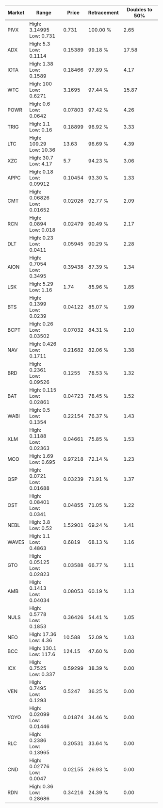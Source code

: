 | Market | Range | Price| Retracement | Doubles to 50% |
| --- | --- | --- | --- | --- |
| PIVX | High: 3.14995<br />Low: 0.731 | 0.731 | 100.00 % | 2.65 |
| ADX | High: 5.3<br />Low: 0.1114 | 0.15389 | 99.18 % | 17.58 |
| IOTA | High: 1.38<br />Low: 0.1589 | 0.18466 | 97.89 % | 4.17 |
| WTC | High: 100<br />Low: 0.6271 | 3.1695 | 97.44 % | 15.87 |
| POWR | High: 0.6<br />Low: 0.0642 | 0.07803 | 97.42 % | 4.26 |
| TRIG | High: 1.1<br />Low: 0.16 | 0.18899 | 96.92 % | 3.33 |
| LTC | High: 109.29<br />Low: 10.36 | 13.63 | 96.69 % | 4.39 |
| XZC | High: 30.7<br />Low: 4.17 | 5.7 | 94.23 % | 3.06 |
| APPC | High: 0.18<br />Low: 0.09912 | 0.10454 | 93.30 % | 1.33 |
| CMT | High: 0.06826<br />Low: 0.01652 | 0.02026 | 92.77 % | 2.09 |
| RCN | High: 0.0894<br />Low: 0.018 | 0.02479 | 90.49 % | 2.17 |
| DLT | High: 0.23<br />Low: 0.0411 | 0.05945 | 90.29 % | 2.28 |
| AION | High: 0.7054<br />Low: 0.3495 | 0.39438 | 87.39 % | 1.34 |
| LSK | High: 5.29<br />Low: 1.16 | 1.74 | 85.96 % | 1.85 |
| BTS | High: 0.1399<br />Low: 0.0239 | 0.04122 | 85.07 % | 1.99 |
| BCPT | High: 0.26<br />Low: 0.03502 | 0.07032 | 84.31 % | 2.10 |
| NAV | High: 0.426<br />Low: 0.1711 | 0.21682 | 82.06 % | 1.38 |
| BRD | High: 0.2361<br />Low: 0.09526 | 0.1255 | 78.53 % | 1.32 |
| BAT | High: 0.115<br />Low: 0.02861 | 0.04723 | 78.45 % | 1.52 |
| WABI | High: 0.5<br />Low: 0.1354 | 0.22154 | 76.37 % | 1.43 |
| XLM | High: 0.1188<br />Low: 0.02363 | 0.04661 | 75.85 % | 1.53 |
| MCO | High: 1.69<br />Low: 0.695 | 0.97218 | 72.14 % | 1.23 |
| QSP | High: 0.0721<br />Low: 0.01688 | 0.03239 | 71.91 % | 1.37 |
| OST | High: 0.08401<br />Low: 0.0341 | 0.04855 | 71.05 % | 1.22 |
| NEBL | High: 3.8<br />Low: 0.52 | 1.52901 | 69.24 % | 1.41 |
| WAVES | High: 1.1<br />Low: 0.4863 | 0.6819 | 68.13 % | 1.16 |
| GTO | High: 0.05125<br />Low: 0.02823 | 0.03588 | 66.77 % | 1.11 |
| AMB | High: 0.1413<br />Low: 0.04034 | 0.08053 | 60.19 % | 1.13 |
| NULS | High: 0.5778<br />Low: 0.1853 | 0.36426 | 54.41 % | 1.05 |
| NEO | High: 17.36<br />Low: 4.36 | 10.588 | 52.09 % | 1.03 |
| BCC | High: 130.1<br />Low: 117.6 | 124.15 | 47.60 % | 0.00 |
| ICX | High: 0.7525<br />Low: 0.337 | 0.59299 | 38.39 % | 0.00 |
| VEN | High: 0.7495<br />Low: 0.1293 | 0.5247 | 36.25 % | 0.00 |
| YOYO | High: 0.02099<br />Low: 0.01446 | 0.01874 | 34.46 % | 0.00 |
| RLC | High: 0.2386<br />Low: 0.13965 | 0.20531 | 33.64 % | 0.00 |
| CND | High: 0.02776<br />Low: 0.0047 | 0.02155 | 26.93 % | 0.00 |
| RDN | High: 0.36<br />Low: 0.28686 | 0.34216 | 24.39 % | 0.00 |
